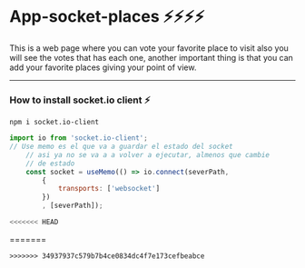 
# App-socket-places :zap::zap::zap::zap:

This is a web page where you can vote your favorite place to visit also you will see the votes that has each one, another important thing is that you can add your favorite places giving your point of view.

---

### How to install socket.io client :zap:

```
npm i socket.io-client
```

```javascript
import io from 'socket.io-client';
// Use memo es el que va a guardar el estado del socket
    // asi ya no se va a a volver a ejecutar, almenos que cambie
    // de estado
    const socket = useMemo(() => io.connect(severPath,
        {
            transports: ['websocket']
        })
        , [severPath]);

<<<<<<< HEAD
```
=======
```
>>>>>>> 34937937c579b7b4ce0834dc4f7e173cefbeabce
